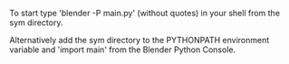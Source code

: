 To start type 'blender -P main.py' (without quotes) in your shell from the sym directory.

Alternatively add the sym directory to the PYTHONPATH environment variable and 'import main' from the Blender Python Console.

